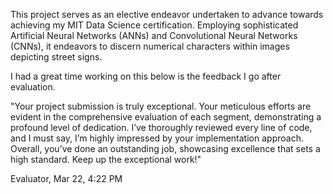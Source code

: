 This project serves as an elective endeavor undertaken to advance towards achieving my MIT Data Science certification. Employing sophisticated Artificial Neural Networks (ANNs) and Convolutional Neural Networks (CNNs), it endeavors to discern numerical characters within images depicting street signs.


I had a great time working on this below is the feedback I go after evaluation.

"Your project submission is truly exceptional. Your meticulous efforts are evident in the comprehensive evaluation of each segment, demonstrating a profound level of dedication. I’ve thoroughly reviewed every line of code, and I must say, I’m highly impressed by your implementation approach. Overall, you’ve done an outstanding job, showcasing excellence that sets a high standard. Keep up the exceptional work!"

Evaluator, Mar 22, 4:22 PM
